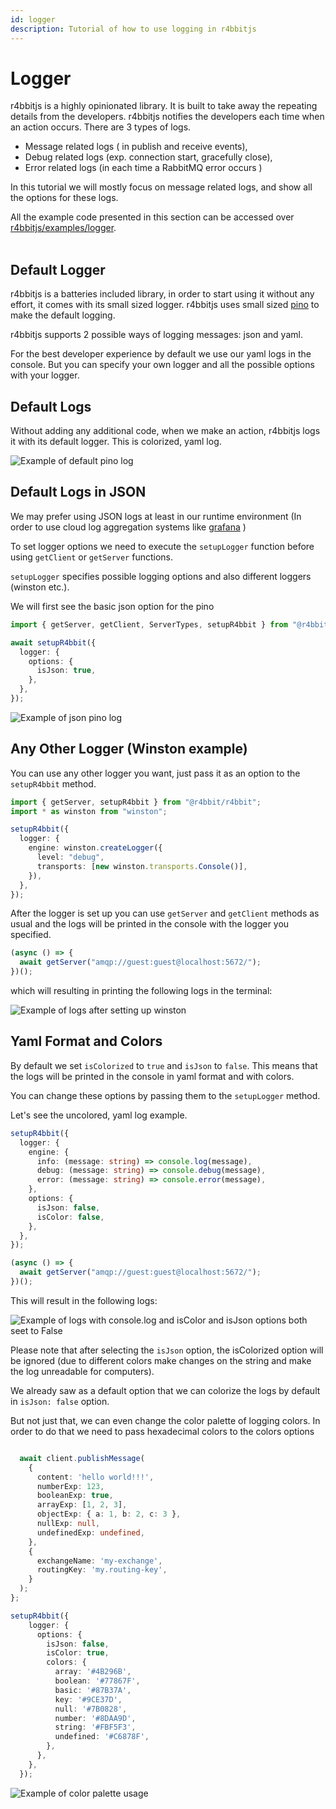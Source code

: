 ```yaml
---
id: logger
description: Tutorial of how to use logging in r4bbitjs
---
```


# Logger

r4bbitjs is a highly opinionated library. It is built to take away the repeating details from the developers.
r4bbitjs notifies the developers each time when an action occurs.
There are 3 types of logs.

- Message related logs ( in publish and receive events),
- Debug related logs (exp. connection start, gracefully close),
- Error related logs (in each time a RabbitMQ error occurs )

In this tutorial we will mostly focus on message related logs, and show all the options for these logs.

<div class="alert alert--primary" role="alert">
  All the example code presented in this section can be accessed over <a href="https://github.com/r4bbitjs/r4bbitjs/blob/dev/examples/logger/index.ts" target="_blank">r4bbitjs/examples/logger</a>.
</div>
<br />

## Default Logger

r4bbitjs is a batteries included library, in order to start using it without any effort, it comes with its small sized logger. r4bbitjs uses small sized [pino](https://github.com/pinojs/pino) to make the default logging.

r4bbitjs supports 2 possible ways of logging messages: json and yaml.

For the best developer experience by default we use our yaml logs in the console. But you can specify your own logger and all the possible options with your logger.

## Default Logs

Without adding any additional code, when we make an action, r4bbitjs logs it with its default logger.
This is colorized, yaml log.

![Example of default pino log](./assets/logger/default-pino-log.png)

## Default Logs in JSON

We may prefer using JSON logs at least in our runtime environment (In order to use cloud log aggregation systems like [grafana](https://grafana.com/oss/loki/) )

To set logger options we need to execute the `setupLogger` function before using `getClient` or `getServer` functions.

`setupLogger` specifies possible logging options and also different loggers (winston etc.).

We will first see the basic json option for the pino

```ts
import { getServer, getClient, ServerTypes, setupR4bbit } from "@r4bbit/r4bbit";

await setupR4bbit({
  logger: {
    options: {
      isJson: true,
    },
  },
});
```

![Example of json pino log](./assets/logger/json-pino-log.png)

## Any Other Logger (Winston example)

You can use any other logger you want, just pass it as an option to the `setupR4bbit` method.

```ts
import { getServer, setupR4bbit } from "@r4bbit/r4bbit";
import * as winston from "winston";

setupR4bbit({
  logger: {
    engine: winston.createLogger({
      level: "debug",
      transports: [new winston.transports.Console()],
    }),
  },
});
```

After the logger is set up you can use `getServer` and `getClient` methods as usual and the logs will be printed in the console with the logger you specified.

```ts
(async () => {
  await getServer("amqp://guest:guest@localhost:5672/");
})();
```

which will resulting in printing the following logs in the terminal:

![Example of logs after setting up winston](./assets/logger/winston-default-log.png)

## Yaml Format and Colors

By default we set `isColorized` to `true` and `isJson` to `false`. This means that the logs will be printed in the console in yaml format and with colors.

You can change these options by passing them to the `setupLogger` method.

Let's see the uncolored, yaml log example.

```ts
setupR4bbit({
  logger: {
    engine: {
      info: (message: string) => console.log(message),
      debug: (message: string) => console.debug(message),
      error: (message: string) => console.error(message),
    },
    options: {
      isJson: false,
      isColor: false,
    },
  },
});

(async () => {
  await getServer("amqp://guest:guest@localhost:5672/");
})();
```

This will result in the following logs:

![Example of logs with console.log and isColor and isJson options both seet to False](./assets/logger/logger-isColorIsJsonFalse.png)

Please note that after selecting the `isJson` option, the isColorized option will be ignored (due to different colors make changes on the string and make the log unreadable for computers).

We already saw as a default option that we can colorize the logs by default in `isJson: false` option.

But not just that, we can even change the color palette of logging colors.
In order to do that we need to pass hexadecimal colors to the colors options

```ts

  await client.publishMessage(
    {
      content: 'hello world!!!',
      numberExp: 123,
      booleanExp: true,
      arrayExp: [1, 2, 3],
      objectExp: { a: 1, b: 2, c: 3 },
      nullExp: null,
      undefinedExp: undefined,
    },
    {
      exchangeName: 'my-exchange',
      routingKey: 'my.routing-key',
    }
  );
};

setupR4bbit({
    logger: {
      options: {
        isJson: false,
        isColor: true,
        colors: {
          array: '#4B296B',
          boolean: '#77867F',
          basic: '#87B37A',
          key: '#9CE37D',
          null: '#7B0828',
          number: '#8DAA9D',
          string: '#FBF5F3',
          undefined: '#C6878F',
        },
      },
    },
  });
```

![Example of color palette usage](./assets/logger/custom-color-palette.png)
